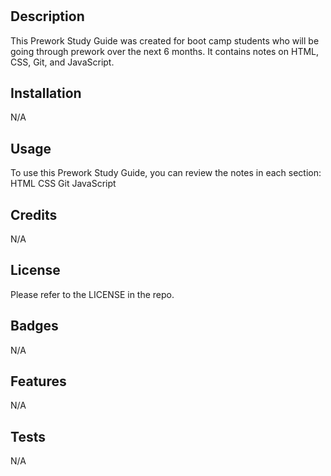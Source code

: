 # <Prework Study Guide Webpage>

## Description

This Prework Study Guide was created for boot camp students who will be going through prework over the next 6 months. It contains notes on HTML, CSS, Git, and JavaScript.

## Installation

N/A

## Usage

To use this Prework Study Guide, you can review the notes in each section:
HTML
CSS
Git
JavaScript

## Credits

N/A

## License

Please refer to the LICENSE in the repo.

## Badges

N/A

## Features

N/A

## Tests

N/A